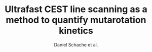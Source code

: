 ---
cat: ciel
subcat: neurophysics
bestof: false
author: Daniel Schache et al.
title: Ultrafast CEST line scanning as a method to quantify mutarotation kinetics
journal: Journal of Magnetic Resonance
year: 2022
type: article
url: https -//linkinghub.elsevier.com/retrieve/pii/S1090780722001288
doi: 10.1016/j.jmr.2022.107270
---